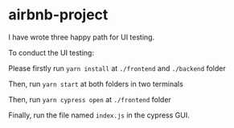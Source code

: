 # airbnb-project


I have wrote three happy path for UI testing.

To conduct the UI testing:

Please firstly run `yarn install` at `./frontend` and `./backend` folder

Then, run `yarn start` at both folders in two terminals

Then, run `yarn cypress open` at `./frontend` folder

Finally, run the file named `index.js` in the cypress GUI. 
